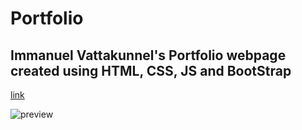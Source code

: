 # Portfolio

## Immanuel Vattakunnel's Portfolio webpage created using HTML, CSS, JS and BootStrap
[link](https://immanuelvatta.github.io/Portfolio/)

![preview](/assets/Portfolio-demo.gif)
